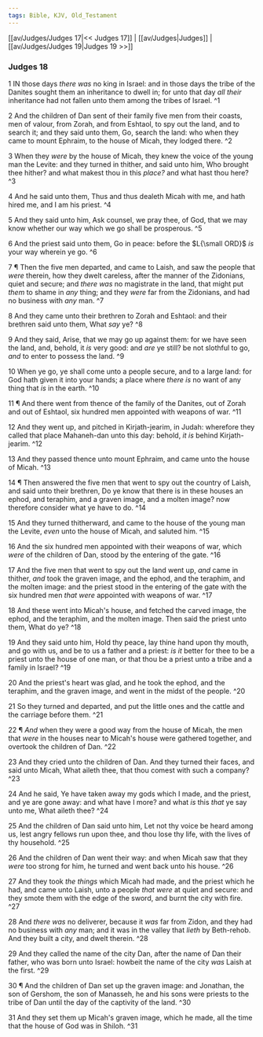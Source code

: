 ```yaml
---
tags: Bible, KJV, Old_Testament
---
```


[[av/Judges/Judges 17|<< Judges 17]] | [[av/Judges|Judges]] | [[av/Judges/Judges 19|Judges 19 >>]]

### Judges 18

1 IN those days _there_ _was_ no king in Israel: and in those days the tribe of the Danites sought them an inheritance to dwell in; for unto that day _all_ _their_ inheritance had not fallen unto them among the tribes of Israel. ^1

2 And the children of Dan sent of their family five men from their coasts, men of valour, from Zorah, and from Eshtaol, to spy out the land, and to search it; and they said unto them, Go, search the land: who when they came to mount Ephraim, to the house of Micah, they lodged there. ^2

3 When they _were_ by the house of Micah, they knew the voice of the young man the Levite: and they turned in thither, and said unto him, Who brought thee hither? and what makest thou in this _place?_ and what hast thou here? ^3

4 And he said unto them, Thus and thus dealeth Micah with me, and hath hired me, and I am his priest. ^4

5 And they said unto him, Ask counsel, we pray thee, of God, that we may know whether our way which we go shall be prosperous. ^5

6 And the priest said unto them, Go in peace: before the $L{\small ORD}$ _is_ your way wherein ye go. ^6

7 ¶ Then the five men departed, and came to Laish, and saw the people that _were_ therein, how they dwelt careless, after the manner of the Zidonians, quiet and secure; and _there_ _was_ no magistrate in the land, that might put _them_ to shame in _any_ thing; and they _were_ far from the Zidonians, and had no business with _any_ man. ^7

8 And they came unto their brethren to Zorah and Eshtaol: and their brethren said unto them, What _say_ ye? ^8

9 And they said, Arise, that we may go up against them: for we have seen the land, and, behold, it _is_ very good: and _are_ ye still? be not slothful to go, _and_ to enter to possess the land. ^9

10 When ye go, ye shall come unto a people secure, and to a large land: for God hath given it into your hands; a place where _there_ _is_ no want of any thing that _is_ in the earth. ^10

11 ¶ And there went from thence of the family of the Danites, out of Zorah and out of Eshtaol, six hundred men appointed with weapons of war. ^11

12 And they went up, and pitched in Kirjath-jearim, in Judah: wherefore they called that place Mahaneh-dan unto this day: behold, _it_ _is_ behind Kirjath-jearim. ^12

13 And they passed thence unto mount Ephraim, and came unto the house of Micah. ^13

14 ¶ Then answered the five men that went to spy out the country of Laish, and said unto their brethren, Do ye know that there is in these houses an ephod, and teraphim, and a graven image, and a molten image? now therefore consider what ye have to do. ^14

15 And they turned thitherward, and came to the house of the young man the Levite, _even_ unto the house of Micah, and saluted him. ^15

16 And the six hundred men appointed with their weapons of war, which _were_ of the children of Dan, stood by the entering of the gate. ^16

17 And the five men that went to spy out the land went up, _and_ came in thither, _and_ took the graven image, and the ephod, and the teraphim, and the molten image: and the priest stood in the entering of the gate with the six hundred men _that_ _were_ appointed with weapons of war. ^17

18 And these went into Micah's house, and fetched the carved image, the ephod, and the teraphim, and the molten image. Then said the priest unto them, What do ye? ^18

19 And they said unto him, Hold thy peace, lay thine hand upon thy mouth, and go with us, and be to us a father and a priest: _is_ _it_ better for thee to be a priest unto the house of one man, or that thou be a priest unto a tribe and a family in Israel? ^19

20 And the priest's heart was glad, and he took the ephod, and the teraphim, and the graven image, and went in the midst of the people. ^20

21 So they turned and departed, and put the little ones and the cattle and the carriage before them. ^21

22 ¶ _And_ when they were a good way from the house of Micah, the men that _were_ in the houses near to Micah's house were gathered together, and overtook the children of Dan. ^22

23 And they cried unto the children of Dan. And they turned their faces, and said unto Micah, What aileth thee, that thou comest with such a company? ^23

24 And he said, Ye have taken away my gods which I made, and the priest, and ye are gone away: and what have I more? and what _is_ this _that_ ye say unto me, What aileth thee? ^24

25 And the children of Dan said unto him, Let not thy voice be heard among us, lest angry fellows run upon thee, and thou lose thy life, with the lives of thy household. ^25

26 And the children of Dan went their way: and when Micah saw that they _were_ too strong for him, he turned and went back unto his house. ^26

27 And they took _the_ _things_ which Micah had made, and the priest which he had, and came unto Laish, unto a people _that_ _were_ at quiet and secure: and they smote them with the edge of the sword, and burnt the city with fire. ^27

28 And _there_ _was_ no deliverer, because it _was_ far from Zidon, and they had no business with _any_ man; and it was in the valley that _lieth_ by Beth-rehob. And they built a city, and dwelt therein. ^28

29 And they called the name of the city Dan, after the name of Dan their father, who was born unto Israel: howbeit the name of the city _was_ Laish at the first. ^29

30 ¶ And the children of Dan set up the graven image: and Jonathan, the son of Gershom, the son of Manasseh, he and his sons were priests to the tribe of Dan until the day of the captivity of the land. ^30

31 And they set them up Micah's graven image, which he made, all the time that the house of God was in Shiloh. ^31
